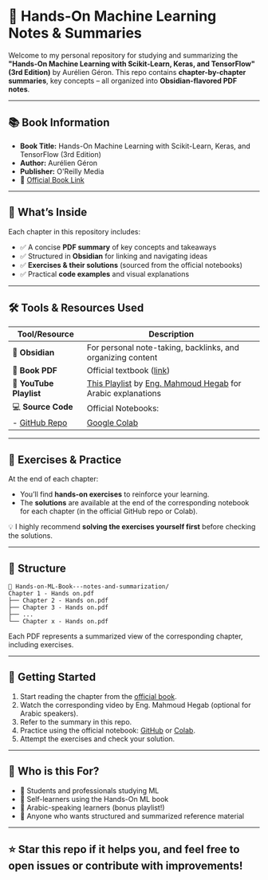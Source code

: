# 📘 Hands-On Machine Learning Notes & Summaries

Welcome to my personal repository for studying and summarizing the **"Hands-On Machine Learning with Scikit-Learn, Keras, and TensorFlow" (3rd Edition)** by Aurélien Géron. This repo contains **chapter-by-chapter summaries**, key concepts – all organized into **Obsidian-flavored PDF notes**.

---

## 📚 Book Information

- **Book Title:** Hands-On Machine Learning with Scikit-Learn, Keras, and TensorFlow (3rd Edition)  
- **Author:** Aurélien Géron  
- **Publisher:** O'Reilly Media  
- 📖 [Official Book Link](https://www.oreilly.com/library/view/hands-on-machine-learning/9781492032632/)

---

## 🧠 What’s Inside

Each chapter in this repository includes:
- ✅ A concise **PDF summary** of key concepts and takeaways
- ✅ Structured in **Obsidian** for linking and navigating ideas
- ✅ **Exercises & their solutions** (sourced from the official notebooks)
- ✅ Practical **code examples** and visual explanations

---

## 🛠️ Tools & Resources Used

| Tool/Resource | Description |
|---------------|-------------|
| 🧠 **Obsidian** | For personal note-taking, backlinks, and organizing content |
| 📘 **Book PDF** | Official textbook ([link](https://www.oreilly.com/library/view/hands-on-machine-learning/9781492032632/)) |
| 🎥 **YouTube Playlist** | [This Playlist](https://youtube.com/playlist?list=PL1YWN9bMt3ODJnCNW1WqJ46tXVMCgdwTI&si=roz30oFIR8PMv92Q) by [Eng. Mahmoud Hegab](https://github.com/HEGAB7) for Arabic explanations |
| 💻 **Source Code** | Official Notebooks:  
  - [GitHub Repo](https://github.com/ageron/handson-ml3)  |  [Google Colab](https://colab.research.google.com/github/ageron/handson-ml3/blob/main/) 

---

## 🧪 Exercises & Practice

At the end of each chapter:
- You’ll find **hands-on exercises** to reinforce your learning.
- The **solutions** are available at the end of the corresponding notebook for each chapter (in the official GitHub repo or Colab).

💡 I highly recommend **solving the exercises yourself first** before checking the solutions.

---

## 📁 Structure
```
📂 Hands-on-ML-Book---notes-and-summarization/
Chapter 1 - Hands on.pdf
├── Chapter 2 - Hands on.pdf
├── Chapter 3 - Hands on.pdf
├── ...
└── Chapter x - Hands on.pdf
```
Each PDF represents a summarized view of the corresponding chapter, including exercises.

---

## 🚀 Getting Started

1. Start reading the chapter from the [official book](https://www.oreilly.com/library/view/hands-on-machine-learning/9781492032632/).
2. Watch the corresponding video by Eng. Mahmoud Hegab (optional for Arabic speakers).
3. Refer to the summary in this repo.
4. Practice using the official notebook: [GitHub](https://github.com/ageron/handson-ml3) or [Colab](https://colab.research.google.com/github/ageron/handson-ml3/blob/main/).
5. Attempt the exercises and check your solution.

---

## 🙋 Who is this For?

- 📌 Students and professionals studying ML
- 📌 Self-learners using the Hands-On ML book
- 📌 Arabic-speaking learners (bonus playlist!)
- 📌 Anyone who wants structured and summarized reference material

---

## ⭐ Star this repo if it helps you, and feel free to open issues or contribute with improvements!
